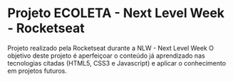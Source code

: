 # Projeto ECOLETA - Next Level Week - Rocketseat
 Projeto realizado pela Rocketseat durante a NLW - Next Level Week
 O objetivo deste projeto é aperfeiçoar o conteúdo já aprendizado nas tecnologias citadas (HTML5, CSS3 e Javascript) e aplicar o conhecimento em projetos futuros.